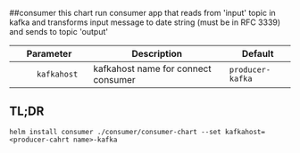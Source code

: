 ##consumer
this chart run consumer app that reads from 'input' topic in kafka and transforms input message to date string (must be in RFC 3339) and sends to topic 'output'





| Parameter                 | Description                                     | Default                                                 |
|---------------------------|--------------------------------------------------------|--------------------------------------------------|
| `      kafkahost     `    | kafkahost name for connect consumer                    | `producer-kafka`                                 |


## TL;DR

```console
helm install consumer ./consumer/consumer-chart --set kafkahost=<producer-cahrt name>-kafka
```
